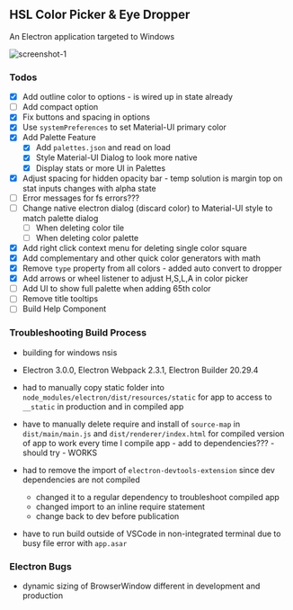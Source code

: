 ## HSL Color Picker & Eye Dropper

An Electron application targeted to Windows

![screenshot-1](https://s3-us-west-1.amazonaws.com/benjaminadk/color-picker-1.PNG)

### Todos

- [x] Add outline color to options - is wired up in state already
- [ ] Add compact option
- [x] Fix buttons and spacing in options
- [x] Use `systemPreferences` to set Material-UI primary color
- [x] Add Palette Feature
  - [x] Add `palettes.json` and read on load
  - [x] Style Material-UI Dialog to look more native
  - [x] Display stats or more UI in Palettes
- [x] Adjust spacing for hidden opacity bar - temp solution is margin top on stat inputs changes with alpha state
- [ ] Error messages for fs errors???
- [ ] Change native electron dialog (discard color) to Material-UI style to match palette dialog
  - [ ] When deleting color tile
  - [ ] When deleting color palette
- [x] Add right click context menu for deleting single color square
- [x] Add complementary and other quick color generators with math
- [x] Remove `type` property from all colors - added auto convert to dropper
- [x] Add arrows or wheel listener to adjust H,S,L,A in color picker
- [ ] Add UI to show full palette when adding 65th color
- [ ] Remove title tooltips
- [ ] Build Help Component

### Troubleshooting Build Process

- building for windows nsis

- Electron 3.0.0, Electron Webpack 2.3.1, Electron Builder 20.29.4

- had to manually copy static folder into `node_modules/electron/dist/resources/static` for app to access to `__static` in production and in compiled app

- have to manually delete require and install of `source-map` in `dist/main/main.js` and `dist/renderer/index.html` for compiled version of app to work every time I compile app - add to dependencies??? - should try - WORKS

- had to remove the import of `electron-devtools-extension` since dev dependencies are not compiled

  - changed it to a regular dependency to troubleshoot compiled app
  - changed import to an inline require statement
  - change back to dev before publication

- have to run build outside of VSCode in non-integrated terminal due to busy file error with `app.asar`

### Electron Bugs

- dynamic sizing of BrowserWindow different in development and production
